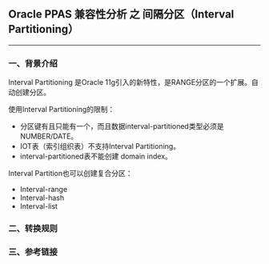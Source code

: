 ## Oracle PPAS 兼容性分析 之 间隔分区（Interval Partitioning）
---

### 一、背景介绍
Interval Partitioning 是Oracle 11g引入的新特性，是RANGE分区的一个扩展。自动创建分区。

使用Interval Partitioning的限制：

+ 分区键有且只能有一个，而且数据interval-partitioned类型必须是NUMBER/DATE。
+ IOT表（索引组织表）不支持Interval Partitioning。
+ interval-partitioned表不能创建 domain index。

Interval Partition也可以创建复合分区：

+ Interval-range 
+ Interval-hash
+ Interval-list


### 二、转换规则


### 三、参考链接
